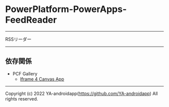 # PowerPlatform-PowerApps-FeedReader

---

RSSリーダー

---

## 依存関係

- PCF Gallery
  - [Iframe 4 Canvas App](https://github.com/VinnyDyn/Iframe4Canvas)

---

Copyright (c) 2022 YA-androidapp(https://github.com/YA-androidapp) All rights reserved.
